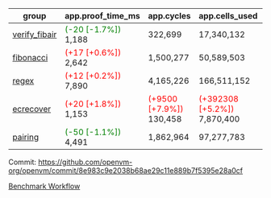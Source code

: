 | group | app.proof_time_ms | app.cycles | app.cells_used | leaf.proof_time_ms | leaf.cycles | leaf.cells_used |
| -- | -- | -- | -- | -- | -- | -- |
| [verify_fibair](https://github.com/openvm-org/openvm/blob/benchmark-results/benchmarks-pr/1744/verify_fibair-8e983c9e2038b68ae29c11e889b7f5395e28a0cf.md) |<span style='color: green'>(-20 [-1.7%])</span> 1,188 |  322,699 |  17,340,132 |- | - | - |
| [fibonacci](https://github.com/openvm-org/openvm/blob/benchmark-results/benchmarks-pr/1744/fibonacci-8e983c9e2038b68ae29c11e889b7f5395e28a0cf.md) |<span style='color: red'>(+17 [+0.6%])</span> 2,642 |  1,500,277 |  50,589,503 |- | - | - |
| [regex](https://github.com/openvm-org/openvm/blob/benchmark-results/benchmarks-pr/1744/regex-8e983c9e2038b68ae29c11e889b7f5395e28a0cf.md) |<span style='color: red'>(+12 [+0.2%])</span> 7,890 |  4,165,226 |  166,511,152 |- | - | - |
| [ecrecover](https://github.com/openvm-org/openvm/blob/benchmark-results/benchmarks-pr/1744/ecrecover-8e983c9e2038b68ae29c11e889b7f5395e28a0cf.md) |<span style='color: red'>(+20 [+1.8%])</span> 1,153 | <span style='color: red'>(+9500 [+7.9%])</span> 130,458 | <span style='color: red'>(+392308 [+5.2%])</span> 7,870,400 |- | - | - |
| [pairing](https://github.com/openvm-org/openvm/blob/benchmark-results/benchmarks-pr/1744/pairing-8e983c9e2038b68ae29c11e889b7f5395e28a0cf.md) |<span style='color: green'>(-50 [-1.1%])</span> 4,491 |  1,862,964 |  97,277,783 |- | - | - |


Commit: https://github.com/openvm-org/openvm/commit/8e983c9e2038b68ae29c11e889b7f5395e28a0cf

[Benchmark Workflow](https://github.com/openvm-org/openvm/actions/runs/15686941000)
